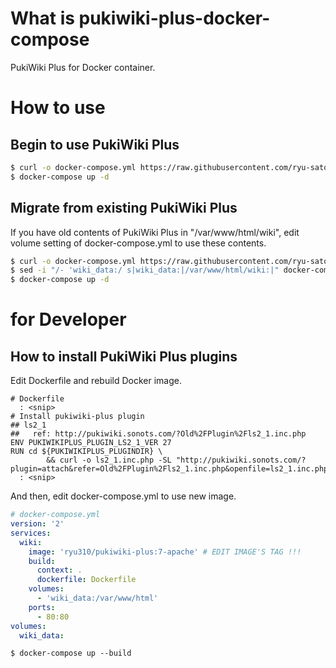 # What is pukiwiki-plus-docker-compose

PukiWiki Plus for Docker container.

# How to use

## Begin to use PukiWiki Plus

```sh
$ curl -o docker-compose.yml https://raw.githubusercontent.com/ryu-sato/pukiwiki-plus-docker-compose/master/docker-compose.yml
$ docker-compose up -d
```

## Migrate from existing PukiWiki Plus

If you have old contents of PukiWiki Plus in "/var/www/html/wiki", edit volume setting of docker-compose.yml to use these contents.

```sh
$ curl -o docker-compose.yml https://raw.githubusercontent.com/ryu-sato/pukiwiki-plus-docker-compose/master/docker-compose.yml
$ sed -i "/- 'wiki_data:/ s|wiki_data:|/var/www/html/wiki:|" docker-compose.yml
$ docker-compose up -d
```

# for Developer

## How to install PukiWiki Plus plugins

Edit Dockerfile and rebuild Docker image.

```text
# Dockerfile
  : <snip>
# Install pukiwiki-plus plugin
## ls2_1
##   ref: http://pukiwiki.sonots.com/?Old%2FPlugin%2Fls2_1.inc.php
ENV PUKIWIKIPLUS_PLUGIN_LS2_1_VER 27
RUN cd ${PUKIWIKIPLUS_PLUGINDIR} \
        && curl -o ls2_1.inc.php -SL "http://pukiwiki.sonots.com/?plugin=attach&refer=Old%2FPlugin%2Fls2_1.inc.php&openfile=ls2_1.inc.php.${PUKIWIKIPLUS_PLUGIN_LS2_1_VER}"
  : <snip>
```

And then, edit docker-compose.yml to use new image.

```YAML
# docker-compose.yml
version: '2'
services:
  wiki:
    image: 'ryu310/pukiwiki-plus:7-apache' # EDIT IMAGE'S TAG !!!
    build:
      context: .
      dockerfile: Dockerfile
    volumes:
      - 'wiki_data:/var/www/html'
    ports:
      - 80:80
volumes:
  wiki_data:
```

```
$ docker-compose up --build
```

